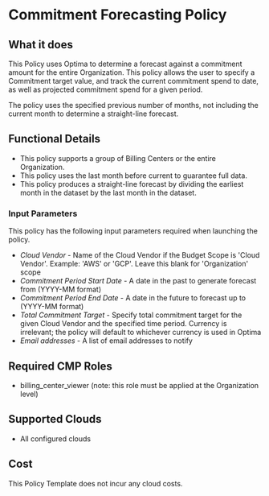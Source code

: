 # Commitment Forecasting Policy

## What it does

This Policy uses Optima to determine a forecast against a commitment amount for the entire Organization. This policy allows the user to specify a Commitment target value, and track the current commitment spend to date, as well as projected commitment spend for a given period.

The policy uses the specified previous number of months, not including the current month to determine a straight-line forecast.

## Functional Details

- This policy supports a group of Billing Centers or the entire Organization.
- This policy uses the last month before current to guarantee full data.
- This policy produces a straight-line forecast by dividing the earliest month in the dataset by the last month in the dataset.

### Input Parameters

This policy has the following input parameters required when launching the policy.

- *Cloud Vendor* - Name of the Cloud Vendor if the Budget Scope is 'Cloud Vendor'. Example: 'AWS' or 'GCP'. Leave this blank for 'Organization' scope
- *Commitment Period Start Date* - A date in the past to generate forecast from (YYYY-MM format)
- *Commitment Period End Date* - A date in the future to forecast up to (YYYY-MM format)
- *Total Commitment Target* - Specify total commitment target for the given Cloud Vendor and the specified time period.  Currency is irrelevant; the policy will default to whichever currency is used in Optima
- *Email addresses* - A list of email addresses to notify

## Required CMP Roles

- billing_center_viewer (note: this role must be applied at the Organization level)

## Supported Clouds

- All configured clouds

## Cost

This Policy Template does not incur any cloud costs.
